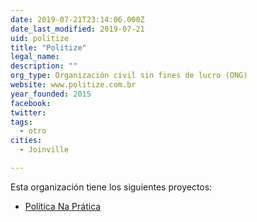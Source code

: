 ```yaml
---
date: 2019-07-21T23:14:06.000Z
date_last_modified: 2019-07-21
uid: politize
title: "Politize"
legal_name: 
description: ""
org_type: Organización civil sin fines de lucro (ONG)
website: www.politize.com.br
year_founded: 2015
facebook: 
twitter: 
tags:
  - otro
cities: 
  - Joinville

---
```


Esta organización tiene los siguientes proyectos:

- [Política Na Prática](/proyectos/politica-na-pratica)
